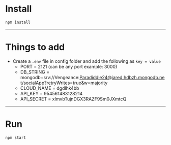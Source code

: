 # Install

`npm install`

---

# Things to add

- Create a `.env` file in config folder and add the following as `key = value`
  - PORT = 2121 (can be any port example: 3000)
  - DB_STRING = mongodb+srv://Vengeance:Paradiddle24@jared.hdbzh.mongodb.net/socialApp?retryWrites=true&w=majority
  - CLOUD_NAME = dgdlhk4bb
  - API_KEY = 954561483128214
  - API_SECRET = xImvbTujnDGX3RAZF9Sm0JXmtcQ

---

# Run

`npm start`
